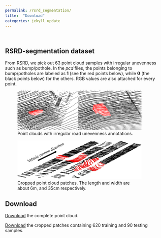 ```yaml
---
permalink: /rsrd_segmentation/
title:  "Download"
categories: jekyll update
---
```

<br>

## RSRD-segmentation dataset
From RSRD, we pick out 63 point cloud samples with irregular unevenness such as bump/pothole. In the *pcd* files, the points belonging to bump/potholes are labeled as **1** (see the red points below), while **0** (the black points below) for the others. RGB values are also attached for every point. 

<figure class='align-center' style="width: 80%;">
  <a href="/assets/images/rsrd_seg.png">
  <img src="/assets/images/rsrd_seg.png" alt=""></a>
  <figcaption>Point clouds with irregular road unevenness annotations.</figcaption>
</figure>

<figure class='align-center' style="width: 80%;">
  <a href="/assets/images/rsrd_seg_patch.jpg">
  <img src="/assets/images/rsrd_seg_patch.jpg" alt=""></a>
  <figcaption>Cropped point cloud patches. The length and width are about 6m, and 35cm respectively.</figcaption>
</figure>

## Download

[Download](https://figshare.com/ndownloader/files/41361210) the complete point cloud. 

[Download](https://figshare.com/ndownloader/files/43161424) the cropped patches containing 620 training and 90 testing samples.



